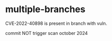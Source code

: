 # multiple-branches

CVE-2022-40898 is present in branch with vuln. 

commit NOT trigger scan october 2024
